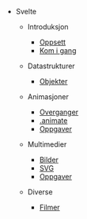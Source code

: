 <!-- _navbar.md -->
* Svelte
  * Introduksjon
    * [Oppsett](./introduksjon/1-oppsett.md)
    * [Kom i gang](./introduksjon/2-kom-i-gang.md)
  
  * Datastrukturer
    * [Objekter](./datastrukturer/objekter.md)

  * Animasjoner
    * [Overganger](./animasjoner/transitions.md)
    * [.animate](./animasjoner/animasjoner.md)
    * [Oppgaver](./animasjoner/oppgaver.md)
  
  * Multimedier
    * [Bilder](./multimedier/Bilder.md)
    * [SVG](./multimedier/SVG.md)
    * [Oppgaver](./multimedier/oppgaver.md)

  * Diverse
    * [Filmer](./filmer.md)
